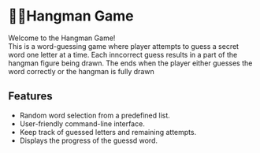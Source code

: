 # 🙍‍♂️Hangman Game 
Welcome to the Hangman Game!<br> This is a word-guessing game where player attempts to guess a secret word one letter at a time. Each inncorrect guess results in a part of the hangman figure being drawn. The ends when the player either guesses the word correctly or the hangman is fully drawn

## Features
* Random word selection from a predefined list.<br>
* User-friendly command-line interface.<br>
* Keep track of guessed letters and remaining attempts.<br>
* Displays the progress of the guessd word.<br>
